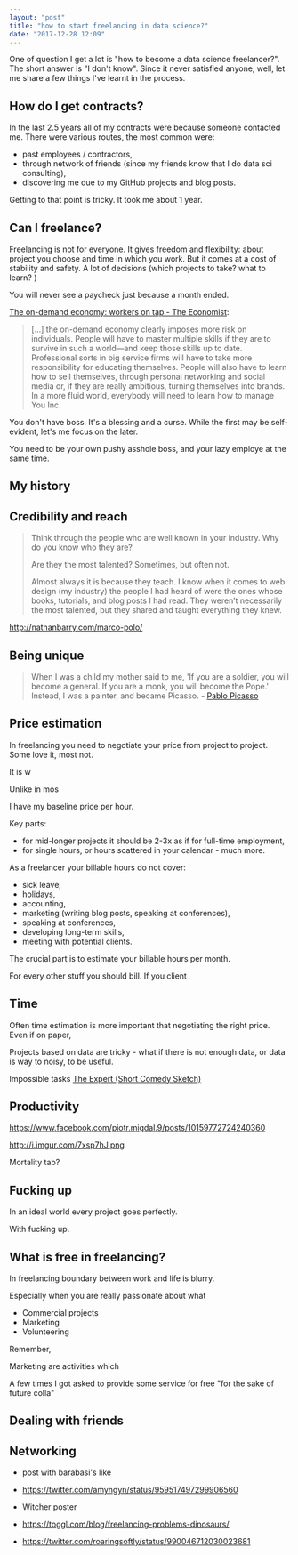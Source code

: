 ```yaml
---
layout: "post"
title: "how to start freelancing in data science?"
date: "2017-12-28 12:09"
---
```


One of question I get a lot is "how to become a data science freelancer?". The short answer is "I don't know". Since it never satisfied anyone, well, let me share a few things I've learnt in the process.


## How do I get contracts?

In the last 2.5 years all of my contracts were because someone contacted me. There were various routes, the most common were:

* past employees / contractors,
* through network of friends (since my friends know that I do data sci consulting),
* discovering me due to my GitHub projects and blog posts.

Getting to that point is tricky. It took me about 1 year.


## Can I freelance?

Freelancing is not for everyone. It gives freedom and flexibility: about project you choose and time in which you work. But it comes at a cost of stability and safety. A lot of decisions (which projects to take? what to learn? )

You will never see a paycheck just because a month ended.




[The on-demand economy: workers on tap - The Economist](https://www.economist.com/news/leaders/21637393-rise-demand-economy-poses-difficult-questions-workers-companies-and):

> [...] the on-demand economy clearly imposes more risk on individuals. People will have to master multiple skills if they are to survive in such a world—and keep those skills up to date. Professional sorts in big service firms will have to take more responsibility for educating themselves. People will also have to learn how to sell themselves, through personal networking and social media or, if they are really ambitious, turning themselves into brands. In a more fluid world, everybody will need to learn how to manage You Inc.

You don't have boss. It's a blessing and a curse. While the first may be self-evident, let's me focus on the later.

You need to be your own pushy asshole boss, and your lazy employe at the same time.


## My history



## Credibility and reach



> Think through the people who are well known in your industry. Why do you know who they are?
>
> Are they the most talented? Sometimes, but often not.
>
> Almost always it is because they teach. I know when it comes to web design (my industry) the people I had heard of were the ones whose books, tutorials, and blog posts I had read. They weren’t necessarily the most talented, but they shared and taught everything they knew.

http://nathanbarry.com/marco-polo/


## Being unique



> When I was a child my mother said to me, 'If you are a soldier, you will become a general. If you are a monk, you will become the Pope.' Instead, I was a painter, and became Picasso. - [Pablo Picasso](https://en.wikiquote.org/wiki/Pablo_Picasso)


## Price estimation

In freelancing you need to negotiate your price from project to project. Some love it, most not.

It is w

Unlike in mos


I have my baseline price per hour.


Key parts:

* for mid-longer projects it should be 2-3x as if for full-time employment,
* for single hours, or hours scattered in your calendar - much more.

As a freelancer your billable hours do not cover:

* sick leave,
* holidays,
* accounting,
* marketing (writing blog posts, speaking at conferences),
* speaking at conferences,
* developing long-term skills,
* meeting with potential clients.

The crucial part is to estimate your billable hours per month.

For every other stuff you should bill. If you client



## Time



Often time estimation is more important that negotiating the right price. Even if on paper,

Projects based on data are tricky - what if there is not enough data, or data is way to noisy, to be useful.



Impossible tasks
[The Expert (Short Comedy Sketch)](https://www.youtube.com/watch?v=BKorP55Aqvg)

## Productivity

https://www.facebook.com/piotr.migdal.9/posts/10159772724240360

http://i.imgur.com/7xsp7hJ.png


Mortality tab?

## Fucking up

In an ideal world every project goes perfectly.



With fucking up.  


## What is free in freelancing?

In freelancing boundary between work and life is blurry.

 Especially when you are really passionate about what

* Commercial projects
* Marketing
* Volunteering


Remember,

Marketing are activities which


A few times I got asked to provide some service for free "for the sake of future colla"

## Dealing with friends




## Networking

* post with barabasi's like
* https://twitter.com/amyngyn/status/959517497299906560



* Witcher poster
* https://toggl.com/blog/freelancing-problems-dinosaurs/
* https://twitter.com/roaringsoftly/status/990046712030023681

